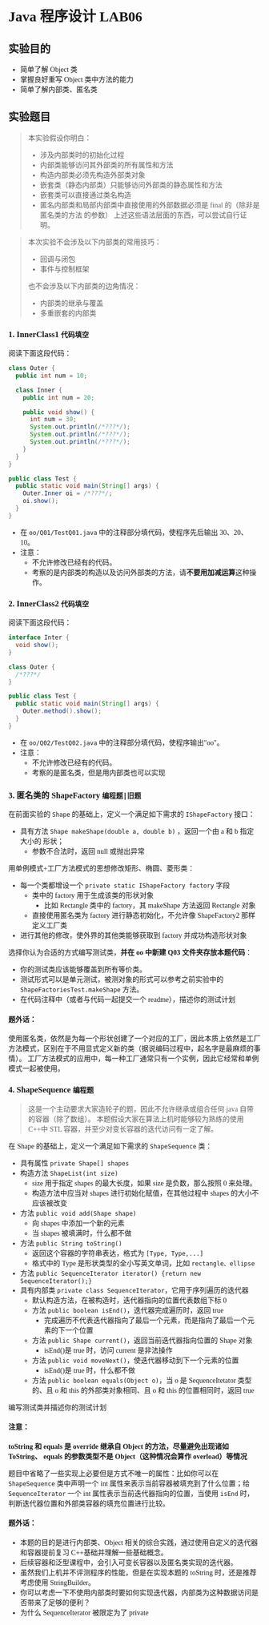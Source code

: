 <div style="font-family:'Fira Code', 'PingFang SC'">

# Java 程序设计 LAB06

## 实验目的

- 简单了解 Object 类
- 掌握良好重写 Object 类中方法的能力
- 简单了解内部类、匿名类

## 实验题目

> 本实验假设你明白：
>
> - 涉及内部类时的初始化过程
> - 内部类能够访问其外部类的所有属性和方法
> - 构造内部类必须先构造外部类对象
> - 嵌套类（静态内部类）只能够访问外部类的静态属性和方法
> - 嵌套类可以直接通过类名构造
> - 匿名内部类和局部内部类中直接使用的外部数据必须是 final 的（除非是匿名类的方法 的参数）
>   上述这些语法层面的东西，可以尝试自行证明。

> 本次实验不会涉及以下内部类的常用技巧：
>
> - 回调与闭包
> - 事件与控制框架
>
> 也不会涉及以下内部类的边角情况：
>
> - 内部类的继承与覆盖
> - 多重嵌套的内部类

### 1. InnerClass1 `代码填空`

阅读下面这段代码：

```java
class Outer {
  public int num = 10;

  class Inner {
	public int num = 20;

	public void show() {
	  int num = 30;
	  System.out.println(/*???*/);
	  System.out.println(/*???*/);
	  System.out.println(/*???*/);
	}
  }
}

public class Test {
  public static void main(String[] args) {
	Outer.Inner oi = /*???*/;
	oi.show();
  }
}
```

- 在 `oo/Q01/TestQ01.java` 中的注释部分填代码，使程序先后输出 30、20、10。
- 注意：
  - 不允许修改已经有的代码。
  - 考察的是内部类的构造以及访问外部类的方法，请**不要用加减运算**这种操作。

### 2. InnerClass2 `代码填空`

阅读下面这段代码：

```java
interface Inter {
  void show();
}

class Outer {
  /*???*/
}

public class Test {
  public static void main(String[] args) {
	Outer.method().show();
  }
}
```

- 在 `oo/Q02/TestQ02.java` 中的注释部分填代码，使程序输出"oo"。
- 注意：
  - 不允许修改已经有的代码。
  - 考察的是匿名类，但是用内部类也可以实现

### 3. 匿名类的 ShapeFactory `编程题|旧题`

在前面实验的 `Shape` 的基础上，定义一个满足如下需求的 `IShapeFactory` 接口：

- 具有方法 `Shape makeShape(double a, double b)` ，返回一个由 a 和 b 指定大小的 形状；
  - 参数不合法时，返回 null 或抛出异常

用单例模式+工厂方法模式的思想修改矩形、椭圆、菱形类：

- 每一个类都增设一个 `private static IShapeFactory factory` 字段
  - 类中的 factory 用于生成该类的形状对象
    - 比如 Rectangle 类中的 factory，其 makeShape 方法返回 Rectangle 对象
  - 直接使用匿名类为 factory 进行静态初始化，不允许像 ShapeFactory2 那样定义工厂类
- 进行其他的修改，使外界的其他类能够获取到 factory 并成功构造形状对象

选择你认为合适的方式编写测试类，**并在 oo 中新建 Q03 文件夹存放本题代码**：

- 你的测试类应该能够覆盖到所有等价类。
- 测试形式可以是单元测试，被测对象的形式可以参考之前实验中的 `ShapeFactoriesTest.makeShape` 方法。
- 在代码注释中（或者与代码一起提交一个 readme），描述你的测试计划

#### 题外话：

使用匿名类，依然是为每一个形状创建了一个对应的工厂，因此本质上依然是工厂方法模式，区别在于不用显式定义新的类（据说编码过程中，起名字是最麻烦的事情）。
工厂方法模式的应用中，每一种工厂通常只有一个实例，因此它经常和单例模式一起被使用。

### 4. ShapeSequence `编程题`

> 这是一个主动要求大家造轮子的题，因此不允许继承或组合任何 java 自带的容器（除了数组）。
> 本题假设大家在算法上机时能够较为熟练的使用 C++中 STL 容器，并至少对变长容器的迭代访问有一定了解。

在 Shape 的基础上，定义一个满足如下需求的 `ShapeSequence` 类：

- 具有属性 `private Shape[] shapes`
- 构造方法 `ShapeList(int size)`
  - size 用于指定 shapes 的最大长度，如果 size 是负数，那么按照 0 来处理。
  - 构造方法中应当对 shapes 进行初始化赋值，在其他过程中 shapes 的大小不
    应该被改变
- 方法 `public void add(Shape shape)`
  - 向 shapes 中添加一个新的元素
  - 当 shapes 被填满时，什么都不做
- 方法 `public String toString()`
  - 返回这个容器的字符串表达，格式为 `[Type, Type,...]`
  - 格式中的 Type 是形状类型的全小写英文单词，比如 `rectangle、ellipse`
- 方法 `public SequenceIterator iterator() {return new SequenceIterator();}`
- 具有内部类 `private class SequenceIterator`，它用于序列遍历的迭代器
  - 默认构造方法，在被构造时，迭代器指向的位置代表数组下标 0
  - 方法 `public boolean isEnd()`，迭代器完成遍历时，返回 true
    - 完成遍历不代表迭代器指向了最后一个元素，而是指向了最后一个元素的下一个位置
  - 方法 `public Shape current()`，返回当前迭代器指向位置的 Shape 对象
    - isEnd()是 true 时，访问 current 是非法操作
  - 方法 `public void moveNext()`，使迭代器移动到下一个元素的位置
    - isEnd()是 true 时，什么都不做
  - 方法 `public boolean equals(Object o)`，当 o 是 SequenceItetator 类型的、且
    o 和 this 的外部类对象相同、且 o 和 this 的位置相同时，返回 true

编写测试类并描述你的测试计划

#### 注意：

**toString 和 equals 是 override 继承自 Object 的方法，尽量避免出现诸如 ToString、 equals 的参数类型不是 Object（这种情况会算作 overload）等情况**

题目中省略了一些实现上必要但是方式不唯一的属性：比如你可以在 `ShapeSequence` 类中声明一个 int 属性来表示当前容器被填充到了什么位置；给 `SequenceIterator` 一个 int 属性表示当前迭代器指向的位置，当使用 `isEnd` 时，判断迭代器位置和外部类容器的填充位置进行比较。

#### 题外话：

- 本题的目的是进行内部类、Object 相关的综合实践，通过使用自定义的迭代器和容器提前复习 C++基础并理解一些基础概念。
- 后续容器和泛型课程中，会引入可变长容器以及匿名类实现的迭代器。
- 虽然我们上机并不评测程序的性能，但是在实现本题的 toString 时，还是推荐考虑使用 StringBuilder。
- 你可以考虑一下不使用内部类时要如何实现迭代器，内部类为这种数据访问是否带来了足够的便利？
- 为什么 SequenceIterator 被限定为了 private
